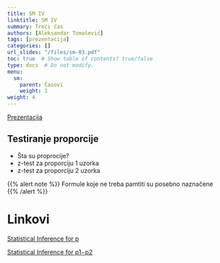 ```yaml
---
title: SM IV
linktitle: SM IV
summary: Treći čas
authors: [Aleksandar Tomašević]
tags: [prezentacija]
categories: []
url_slides: "/files/sm-03.pdf"
toc: true  # Show table of contents? true/false
type: docs  # Do not modify.
menu:
  sm:
    parent: Časovi
    weight: 1
weight: 4
---
```


[Prezentacija](/files/sm-04.pdf)

## Testiranje proporcije

- Šta su proprocije?
- z-test za proporciju 1 uzorka
- z-test za proporciju 2 uzorka


{{% alert note %}}
Formule koje ne treba pamtiti su posebno naznačene
{{% /alert %}}

# Linkovi

[Statistical Inference for p](https://homepage.divms.uiowa.edu/~mbognar/applets/p.html)

[Statistical Inference for p1−p2](https://homepage.divms.uiowa.edu/~mbognar/applets/p.html)


